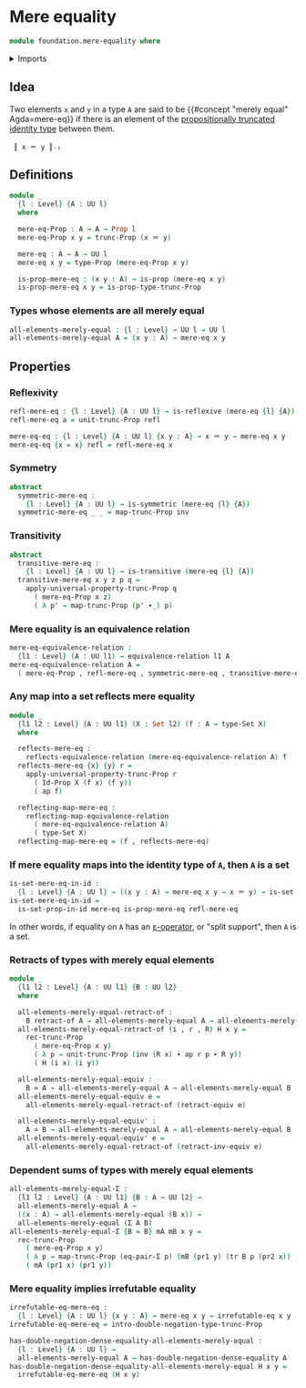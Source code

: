 # Mere equality

```agda
module foundation.mere-equality where
```

<details><summary>Imports</summary>

```agda
open import foundation.action-on-identifications-functions
open import foundation.binary-relations
open import foundation.dependent-pair-types
open import foundation.double-negation
open import foundation.equality-dependent-pair-types
open import foundation.equivalences
open import foundation.functoriality-propositional-truncation
open import foundation.irrefutable-equality
open import foundation.propositional-truncations
open import foundation.reflecting-maps-equivalence-relations
open import foundation.retracts-of-types
open import foundation.transport-along-identifications
open import foundation.universe-levels

open import foundation-core.equivalence-relations
open import foundation-core.identity-types
open import foundation-core.propositions
open import foundation-core.sets
```

</details>

## Idea

Two elements `x` and `y` in a type `A` are said to be
{{#concept "merely equal" Agda=mere-eq}} if there is an element of the
[propositionally truncated](foundation.propositional-truncations.md)
[identity type](foundation-core.identity-types.md) between them.

```text
 ║ x ＝ y ║₋₁
```

## Definitions

```agda
module _
  {l : Level} {A : UU l}
  where

  mere-eq-Prop : A → A → Prop l
  mere-eq-Prop x y = trunc-Prop (x ＝ y)

  mere-eq : A → A → UU l
  mere-eq x y = type-Prop (mere-eq-Prop x y)

  is-prop-mere-eq : (x y : A) → is-prop (mere-eq x y)
  is-prop-mere-eq x y = is-prop-type-trunc-Prop
```

### Types whose elements are all merely equal

```agda
all-elements-merely-equal : {l : Level} → UU l → UU l
all-elements-merely-equal A = (x y : A) → mere-eq x y
```

## Properties

### Reflexivity

```agda
refl-mere-eq : {l : Level} {A : UU l} → is-reflexive (mere-eq {l} {A})
refl-mere-eq a = unit-trunc-Prop refl

mere-eq-eq : {l : Level} {A : UU l} {x y : A} → x ＝ y → mere-eq x y
mere-eq-eq {x = x} refl = refl-mere-eq x
```

### Symmetry

```agda
abstract
  symmetric-mere-eq :
    {l : Level} {A : UU l} → is-symmetric (mere-eq {l} {A})
  symmetric-mere-eq _ _ = map-trunc-Prop inv
```

### Transitivity

```agda
abstract
  transitive-mere-eq :
    {l : Level} {A : UU l} → is-transitive (mere-eq {l} {A})
  transitive-mere-eq x y z p q =
    apply-universal-property-trunc-Prop q
      ( mere-eq-Prop x z)
      ( λ p' → map-trunc-Prop (p' ∙_) p)
```

### Mere equality is an equivalence relation

```agda
mere-eq-equivalence-relation :
  {l1 : Level} (A : UU l1) → equivalence-relation l1 A
mere-eq-equivalence-relation A =
  ( mere-eq-Prop , refl-mere-eq , symmetric-mere-eq , transitive-mere-eq)
```

### Any map into a set reflects mere equality

```agda
module _
  {l1 l2 : Level} {A : UU l1} (X : Set l2) (f : A → type-Set X)
  where

  reflects-mere-eq :
    reflects-equivalence-relation (mere-eq-equivalence-relation A) f
  reflects-mere-eq {x} {y} r =
    apply-universal-property-trunc-Prop r
      ( Id-Prop X (f x) (f y))
      ( ap f)

  reflecting-map-mere-eq :
    reflecting-map-equivalence-relation
      ( mere-eq-equivalence-relation A)
      ( type-Set X)
  reflecting-map-mere-eq = (f , reflects-mere-eq)
```

### If mere equality maps into the identity type of `A`, then `A` is a set

```agda
is-set-mere-eq-in-id :
  {l : Level} {A : UU l} → ((x y : A) → mere-eq x y → x ＝ y) → is-set A
is-set-mere-eq-in-id =
  is-set-prop-in-id mere-eq is-prop-mere-eq refl-mere-eq
```

In other words, if equality on `A` has an
[ε-operator](foundation.hilberts-epsilon-operators.md), or "split support", then
`A` is a set.

### Retracts of types with merely equal elements

```agda
module _
  {l1 l2 : Level} {A : UU l1} {B : UU l2}
  where

  all-elements-merely-equal-retract-of :
    B retract-of A → all-elements-merely-equal A → all-elements-merely-equal B
  all-elements-merely-equal-retract-of (i , r , R) H x y =
    rec-trunc-Prop
      ( mere-eq-Prop x y)
      ( λ p → unit-trunc-Prop (inv (R x) ∙ ap r p ∙ R y))
      ( H (i x) (i y))

  all-elements-merely-equal-equiv :
    B ≃ A → all-elements-merely-equal A → all-elements-merely-equal B
  all-elements-merely-equal-equiv e =
    all-elements-merely-equal-retract-of (retract-equiv e)

  all-elements-merely-equal-equiv' :
    A ≃ B → all-elements-merely-equal A → all-elements-merely-equal B
  all-elements-merely-equal-equiv' e =
    all-elements-merely-equal-retract-of (retract-inv-equiv e)
```

### Dependent sums of types with merely equal elements

```agda
all-elements-merely-equal-Σ :
  {l1 l2 : Level} {A : UU l1} {B : A → UU l2} →
  all-elements-merely-equal A →
  ((x : A) → all-elements-merely-equal (B x)) →
  all-elements-merely-equal (Σ A B)
all-elements-merely-equal-Σ {B = B} mA mB x y =
  rec-trunc-Prop
    ( mere-eq-Prop x y)
    ( λ p → map-trunc-Prop (eq-pair-Σ p) (mB (pr1 y) (tr B p (pr2 x)) (pr2 y)))
    ( mA (pr1 x) (pr1 y))
```

### Mere equality implies irrefutable equality

```agda
irrefutable-eq-mere-eq :
  {l : Level} {A : UU l} {x y : A} → mere-eq x y → irrefutable-eq x y
irrefutable-eq-mere-eq = intro-double-negation-type-trunc-Prop

has-double-negation-dense-equality-all-elements-merely-equal :
  {l : Level} {A : UU l} →
  all-elements-merely-equal A → has-double-negation-dense-equality A
has-double-negation-dense-equality-all-elements-merely-equal H x y =
  irrefutable-eq-mere-eq (H x y)
```
